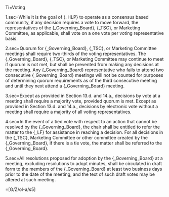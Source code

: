 Ti=Voting

1.sec=While it is the goal of {_HLP} to operate as a consensus based community, if any decision requires a vote to move forward, the representatives of the {_Governing_Board}, {_TSC}, or Marketing Committee, as applicable, shall vote on a one vote per voting representative basis.

2.sec=Quorum for {_Governing_Board}, {_TSC}, or Marketing Committee meetings shall require two-thirds of the voting representatives. The {_Governing_Board}, {_TSC}, or Marketing Committee may continue to meet if quorum is not met, but shall be prevented from making any decisions at the meeting. Any {_Governing_Board} representative who fails to attend two consecutive {_Governing_Board} meetings will not be counted for purposes of determining quorum requirements as of the third consecutive meeting and until they next attend a {_Governing_Board} meeting.

3.sec=Except as provided in Section 13.d. and 14.a., decisions by vote at a meeting shall require a majority vote, provided quorum is met. Except as provided in Section
13.d. and 14.a., decisions by electronic vote without a meeting shall require a majority of all voting representatives.

4.sec=In the event of a tied vote with respect to an action that cannot be resolved by the {_Governing_Board}, the chair shall be entitled to refer the matter to the {_LF} for assistance in reaching a decision. For all decisions in the {_TSC}, Marketing Committee or other committee created by the {_Governing_Board}, if there is a tie vote, the matter shall be referred to the {_Governing_Board}.

5.sec=All resolutions proposed for adoption by the {_Governing_Board} at a meeting, excluding resolutions to adopt minutes, shall be circulated in draft form to the members of the {_Governing_Board} at least two business days prior to the date of the meeting, and the text of such draft votes may be altered at such meeting.

=[G/Z/ol-a/s5]

